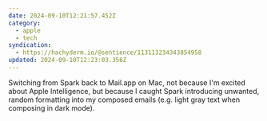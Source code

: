 ```yaml
---
date: 2024-09-10T12:21:57.452Z
category:
  - apple
  - tech
syndication:
  - https://hachyderm.io/@sentience/113113234343854958
updated: 2024-09-10T12:23:03.356Z
---
```


Switching from Spark back to Mail.app on Mac, not because I'm excited about Apple Intelligence, but because I caught Spark introducing unwanted, random formatting into my composed emails (e.g. light gray text when composing in dark mode).
